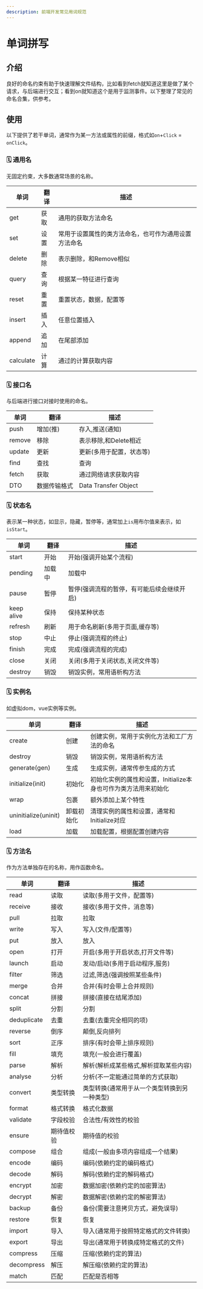 ```yaml
---
description: 前端开发常见用词规范
---
```


# 单词拼写

## 介绍

良好的命名约束有助于快速理解文件结构，比如看到fetch就知道这里是做了某个请求，与后端进行交互；看到on就知道这个是用于监测事件。以下整理了常见的命名合集，供参考。

## 使用

以下提供了若干单词，通常作为某一方法或属性的前缀，格式如`on`+`Click` = `onClick`。

### 🗓 通用名

无固定约束，大多数通常场景的名称。

| 单词      | 翻译 | 描述                                                 |
| --------- | ---- | ---------------------------------------------------- |
| get       | 获取 | 通用的获取方法命名                                   |
| set       | 设置 | 常用于设置属性的类方法命名，也可作为通用设置方法命名 |
| delete    | 删除 | 表示删除，和Remove相似                               |
| query     | 查询 | 根据某一特征进行查询                                 |
| reset     | 重置 | 重置状态，数据，配置等                               |
| insert    | 插入 | 任意位置插入                                         |
| append    | 追加 | 在尾部添加                                           |
| calculate | 计算 | 通过的计算获取内容                                   |

### 🗓 接口名

与后端进行接口对接时使用的命名。

| 单词   | 翻译         | 描述                     |
| ------ | ------------ | ------------------------ |
| push   | 增加(推)     | 存入,推送(通知)          |
| remove | 移除         | 表示移除,和Delete相近    |
| update | 更新         | 更新(多用于配置，状态等) |
| find   | 查找         | 查询                     |
| fetch  | 获取         | 通过网络请求获取内容     |
| DTO    | 数据传输格式 | Data Transfer Object     |

### 🗓 状态名

表示某一种状态，如显示，隐藏，暂停等，通常加上`is`用布尔值来表示，如`isStart`。

| 单词       | 翻译   | 描述                                       |
| ---------- | ------ | ------------------------------------------ |
| start      | 开始   | 开始(强调开始某个流程)                     |
| pending    | 加载中 | 加载中                                     |
| pause      | 暂停   | 暂停(强调流程的暂停，有可能后续会继续开启) |
| keep alive | 保持   | 保持某种状态                               |
| refresh    | 刷新   | 用于命名刷新(多用于页面,缓存等)            |
| stop       | 中止   | 停止(强调流程的终止)                       |
| finish     | 完成   | 完成(强调流程的完成)                       |
| close      | 关闭   | 关闭(多用于关闭状态,关闭文件等)            |
| destroy    | 销毁   | 销毁实例，常用语析构方法                   |

### 🗓 实例名

如虚拟dom，vue实例等实例。

| 单词                 | 翻译       | 描述                                                           |
| -------------------- | ---------- | -------------------------------------------------------------- |
| create               | 创建       | 创建实例，常用于实例化方法和工厂方法的命名                     |
| destroy              | 销毁       | 销毁实例，常用语析构方法                                       |
| generate(gen)        | 生成       | 生成实例，通常传参生成的方式                                   |
| initialize(init)     | 初始化     | 初始化实例的属性和设置，Initialize本身也可作为类方法用来初始化 |
| wrap                 | 包裹       | 额外添加上某个特性                                             |
| uninitialize(uninit) | 卸载初始化 | 清理实例的属性和设置，通常和Initialize对应                     |
| load                 | 加载       | 加载配置，根据配置创建内容                                     |

### 🗓 方法名

作为方法单独存在的名称，用作函数命名。

| 单词        | 翻译       | 描述                                         |
| ----------- | ---------- | -------------------------------------------- |
| read        | 读取       | 读取(多用于文件，配置等)                     |
| receive     | 接收       | 接收(多用于文件，消息等)                     |
| pull        | 拉取       | 拉取                                         |
| write       | 写入       | 写入(文件/配置等)                            |
| put         | 放入       | 放入                                         |
| open        | 打开       | 开启(多用于开启状态,打开文件等)              |
| launch      | 启动       | 发动/启动(多用于启动程序,服务)               |
| filter      | 筛选       | 过滤,筛选(强调按照某些条件)                  |
| merge       | 合并       | 合并(有时会带上合并规则)                     |
| concat      | 拼接       | 拼接(直接在结尾添加)                         |
| split       | 分割       | 分割                                         |
| deduplicate | 去重       | 去重(去重完全相同的项)                       |
| reverse     | 倒序       | 颠倒,反向排列                                |
| sort        | 正序       | 排序(有时会带上排序规则)                     |
| fill        | 填充       | 填充(一般会进行覆盖)                         |
| parse       | 解析       | 解析(解析成某些格式,解析提取某些内容)        |
| analyse     | 分析       | 分析(不一定能通过简单的方式获取)             |
| convert     | 类型转换   | 类型转换(通常用于从一个类型转换到另一种类型) |
| format      | 格式转换   | 格式化数据                                   |
| validate    | 字段校验   | 合法性/有效性的校验                          |
| ensure      | 期待值校验 | 期待值的校验                                 |
| compose     | 组合       | 组成(一般由多项内容组成一个结果)             |
| encode      | 编码       | 编码(依赖约定的编码格式)                     |
| decode      | 解码       | 解码(依赖约定的解码格式)                     |
| encrypt     | 加密       | 数据加密(依赖约定的加密算法)                 |
| decrypt     | 解密       | 数据解密(依赖约定的解密算法)                 |
| backup      | 备份       | 备份(需要注意拷贝方式，避免误导)             |
| restore     | 恢复       | 恢复                                         |
| import      | 导入       | 导入(通常用于按照特定格式的文件转换)         |
| export      | 导出       | 导出(通常用于转换成特定格式的文件)           |
| compress    | 压缩       | 压缩(依赖约定的算法)                         |
| decompress  | 解压       | 解压缩(依赖约定的算法)                       |
| match       | 匹配       | 匹配是否相等                                 |
